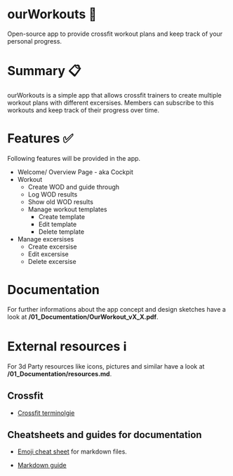 # ourWorkouts :muscle:

Open-source app to provide crossfit workout plans and keep track of your personal progress.

# Summary :clipboard:

ourWorkouts is a simple app that allows crossfit trainers to create multiple workout plans with different excersises. Members can subscribe to this workouts and keep track of their progress over time.

# Features :white_check_mark:

Following features will be provided in the app.

- Welcome/ Overview Page - aka Cockpit
- Workout
    - Create WOD and guide through
    - Log WOD results
    - Show old WOD results
    - Manage workout templates
        - Create template
        - Edit template
        - Delete template
- Manage excersises
    - Create excersise
    - Edit excersise
    - Delete excersise


# Documentation 

For further informations about the app concept and design sketches have a look at **/01_Documentation/OurWorkout_vX_X.pdf**.

# External resources :information_source:

For 3d Party resources like icons, pictures and similar have a look at **/01_Documentation/resources.md**.

## Crossfit

- [Crossfit terminolgie](https://ironbullstrength.com/blogs/learn/a-complete-guide-to-crossfit-terminology)

## Cheatsheets and guides for documentation
- [Emoji cheat sheet](https://github.com/ikatyang/emoji-cheat-sheet) for markdown files.

- [Markdown guide](https://www.markdownguide.org/basic-syntax/)

